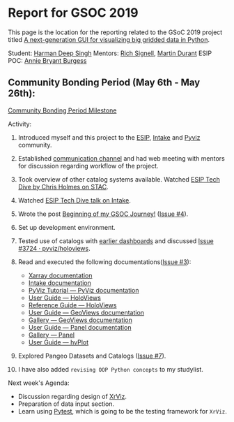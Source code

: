 # Report for GSOC 2019

This page is the location for the reporting related to the GSoC 2019 project titled [A next-generation GUI for visualizing big gridded data in Python](https://github.com/ESIPFed/gsoc/issues/14).

Student: [Harman Deep Singh](https://github.com/hdsingh) Mentors: [Rich Signell](https://github.com/rsignell-usgs), [Martin Durant](https://github.com/martindurant) ESIP POC: [Annie Bryant Burgess](https://github.com/abburgess)

## Community Bonding Period (May 6th - May 26th):

[Community Bonding Period Milestone](https://github.com/intake/intake-gsoc-gui/milestone/1)

Activity:

1. Introduced myself and this project to the [ESIP](https://esip-all.slack.com/archives/C092JEU2C/p1557317043033200), [Intake](https://gitter.im/ContinuumIO/intake/archives/2019/05/18?at=5ce002d35b63ea22b3c8f337) and  [Pyviz](https://gitter.im/pyviz/pyviz/archives/2019/05/16?at=5cdcd628e7f42160fa982f7d) community.
2. Established [communication channel](https://gitter.im/ESIP_GUI/community) and had web meeting with mentors for discussion regarding workflow of the project.
3. Took overview of other catalog systems available. Watched [ESIP Tech Dive by Chris Holmes on STAC](https://www.youtube.com/watch?v=emXgkNutUTo).
4. Watched [ESIP Tech Dive talk on Intake](https://www.youtube.com/watch?v=PSD7r3JFml0).
5. Wrote the post [Beginning of my GSOC Journey!](https://hdsingh.github.io/pages/post1.html) ([Issue #4](https://github.com/intake/intake-gsoc-gui/issues/4)).
6. Set up development environment.
7. Tested use of catalogs with  [earlier dashboards](https://github.com/hdsingh/Dashboards) and discussed [Issue #3724 · pyviz/holoviews](https://github.com/pyviz/holoviews/issues/3724).
8. Read and executed the following documentations([Issue #3](https://github.com/intake/intake-gsoc-gui/issues/3)):
    - [Xarray documentation](http://xarray.pydata.org/en/stable/)
    - [Intake documentation](https://intake.readthedocs.io/en/latest/)
    - [PyViz Tutorial — PyViz documentation](http://pyviz.org/tutorial/index.html)
    - [User Guide — HoloViews](http://holoviews.org/user_guide/index.html)
    - [Reference Guide — HoloViews](http://holoviews.org/reference/index.html)
    - [User Guide — GeoViews documentation](http://geoviews.org/user_guide/index.html)
    - [Gallery — GeoViews documentation](http://geoviews.org/gallery/index.html)
    - [User Guide — Panel documentation](https://pyviz-dev.github.io/panel/user_guide/index.html)
    - [Gallery — Panel](https://pyviz-dev.github.io/panel/gallery/index.html)
    - [User Guide — hvPlot](https://hvplot.pyviz.org/user_guide/index.html)

9. Explored Pangeo Datasets and Catalogs ([Issue #7](https://github.com/intake/intake-gsoc-gui/issues/7)).

10. I have also added `revising OOP Python concepts` to my studylist.

Next week's Agenda:
- Discussion regarding design of [XrViz](https://github.com/intake/xrviz).
- Preparation of data input section.
- Learn using [Pytest](https://docs.pytest.org/en/latest/), which is going to be the testing framework for `XrViz`.
